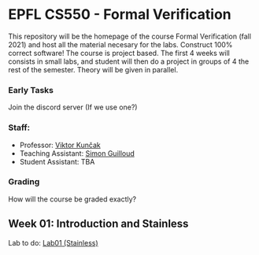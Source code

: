 # EPFL CS550 - Formal Verification

This  repository will be the homepage of the course Formal Verification (fall 2021) and host all the material necesary for the labs. Construct 100% correct software! The course is project based. The first 4 weeks will consists in small labs, and student will then do a project in groups of 4 the rest of the semester. Theory will be given in parallel.

### Early Tasks

Join the discord server (If we use one?)

### Staff:

- Professor: [Viktor Kunčak](https://people.epfl.ch/viktor.kuncak)
- Teaching Assistant: [Simon Guilloud](https://people.epfl.ch/simon.guilloud)
- Student Assistant: TBA

### Grading

How will the course be graded exactly?

## Week 01: Introduction and Stainless


Lab to do: [Lab01 (Stainless)](https://gitlab.epfl.ch/lara/cs550/-/tree/main/labs/lab01)
